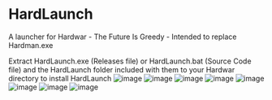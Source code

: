 # HardLaunch
A launcher for Hardwar - The Future Is Greedy - Intended to replace Hardman.exe

Extract HardLaunch.exe (Releases file) or HardLaunch.bat (Source Code file) and the HardLaunch folder included with them to your Hardwar directory to install HardLaunch
![image](https://user-images.githubusercontent.com/49579859/223182300-dbaa4e76-0b1b-4094-b788-d124fc7ea123.png)
![image](https://user-images.githubusercontent.com/49579859/223016063-a3a6aea0-28ba-435f-868f-4336689da7a4.png)
![image](https://user-images.githubusercontent.com/49579859/223016088-867cb5ad-796b-4050-a293-01ba76b0b058.png)
![image](https://user-images.githubusercontent.com/49579859/223016152-01fac1d3-2324-4d35-a452-e83c393e2891.png)
![image](https://user-images.githubusercontent.com/49579859/223016213-476f00be-e976-43c7-8044-5ca51ae05c65.png)
![image](https://user-images.githubusercontent.com/49579859/223016247-d39b50e0-e1c4-449a-accf-e1f8e4f5910a.png)
![image](https://user-images.githubusercontent.com/49579859/223182395-808ad82e-ec57-42d8-97b1-8aa47ec6c802.png)
![image](https://user-images.githubusercontent.com/49579859/223016285-412162c9-5a1d-4bfc-b9bd-f8e4f145ac1d.png)
